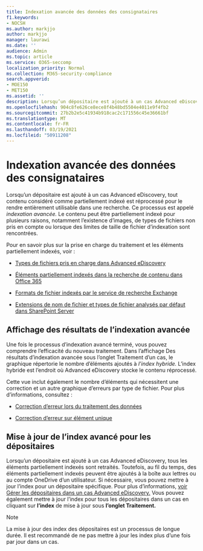 ```yaml
---
title: Indexation avancée des données des consignataires
f1.keywords:
- NOCSH
ms.author: markjjo
author: markjjo
manager: laurawi
ms.date: ''
audience: Admin
ms.topic: article
ms.service: O365-seccomp
localization_priority: Normal
ms.collection: M365-security-compliance
search.appverid:
- MOE150
- MET150
ms.assetid: ''
description: Lorsqu’un dépositaire est ajouté à un cas Advanced eDiscovery, tout contenu considéré comme partiellement indexé est réprocessé pour le rendre entièrement utilisable dans une recherche.
ms.openlocfilehash: 904c8fe626ce8ece8f4b48bd5504e4011e9f4fb2
ms.sourcegitcommit: 27b2b2e5c41934b918cac2c171556c45e36661bf
ms.translationtype: MT
ms.contentlocale: fr-FR
ms.lasthandoff: 03/19/2021
ms.locfileid: "50911208"
---
```

# <a name="advanced-indexing-of-custodian-data"></a>Indexation avancée des données des consignataires

Lorsqu’un dépositaire est ajouté à un cas Advanced eDiscovery, tout contenu considéré comme partiellement indexé est réprocessé pour le rendre entièrement utilisable dans une recherche.  Ce processus est appelé *indexation avancée.* Le contenu peut être partiellement indexé pour plusieurs raisons, notamment l’existence d’images, de types de fichiers non pris en compte ou lorsque des limites de taille de fichier d’indexation sont rencontrées.

Pour en savoir plus sur la prise en charge du traitement et les éléments partiellement indexés, voir :

- [Types de fichiers pris en charge dans Advanced eDiscovery](supported-filetypes-ediscovery20.md)

- [Éléments partiellement indexés dans la recherche de contenu dans Office 365](partially-indexed-items-in-content-search.md)

- [Formats de fichier indexés par le service de recherche Exchange](/exchange/file-formats-indexed-by-exchange-search-exchange-2013-help)

- [Extensions de nom de fichier et types de fichier analysés par défaut dans SharePoint Server](/SharePoint/technical-reference/default-crawled-file-name-extensions-and-parsed-file-types)

## <a name="viewing-advanced-indexing-results"></a>Affichage des résultats de l’indexation avancée

Une fois le processus d’indexation avancé terminé, vous pouvez comprendre l’efficacité du nouveau traitement.  Dans l’affichage Des résultats  d’indexation avancée sous l’onglet Traitement d’un cas, le graphique répertorie le nombre d’éléments ajoutés à *l’index hybride.*  L’index hybride est l’endroit où Advanced eDiscovery stocke le contenu réprocessé.

Cette vue inclut également le nombre d’éléments qui nécessitent une correction et un autre graphique d’erreurs par type de fichier. Pour plus d’informations, consultez :

- [Correction d’erreur lors du traitement des données](error-remediation-when-processing-data-in-advanced-ediscovery.md)

- [Correction d’erreur sur élément unique](single-item-error-remediation.md)

## <a name="updating-the-advanced-index-for-custodians"></a>Mise à jour de l’index avancé pour les dépositaires

Lorsqu’un dépositaire est ajouté à un cas Advanced eDiscovery, tous les éléments partiellement indexés sont retraités. Toutefois, au fil du temps, des éléments partiellement indexés peuvent être ajoutés à la boîte aux lettres ou au compte OneDrive d’un utilisateur.  Si nécessaire, vous pouvez mettre à jour l’index pour un dépositaire spécifique. Pour plus d’informations, [voir Gérer les dépositaires dans un cas Advanced eDiscovery.](manage-new-custodians.md#re-index-custodian-data) Vous pouvez également mettre à jour l’index pour tous les dépositaires dans un cas en cliquant sur **l’index** de mise à jour sous **l’onglet Traitement.**

> [!NOTE]
> La mise à jour des index des dépositaires est un processus de longue durée. Il est recommandé de ne pas mettre à jour les index plus d’une fois par jour dans un cas.